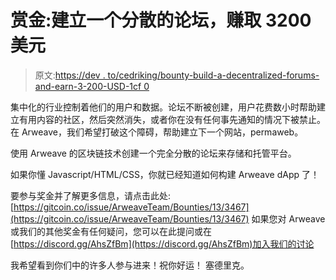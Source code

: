 # 赏金:建立一个分散的论坛，赚取 3200 美元

> 原文:[https://dev . to/cedriking/bounty-build-a-decentralized-forums-and-earn-3-200-USD-1cf 0](https://dev.to/cedriking/bounty-build-a-decentralized-forums-and-earn-3-200-usd-1cf0)

集中化的行业控制着他们的用户和数据。论坛不断被创建，用户花费数小时帮助建立有用内容的社区，然后突然消失，或者你在没有任何事先通知的情况下被禁止。在 Arweave，我们希望打破这个障碍，帮助建立下一个网站，permaweb。

使用 Arweave 的区块链技术创建一个完全分散的论坛来存储和托管平台。

如果你懂 Javascript/HTML/CSS，你就已经知道如何构建 Arweave dApp 了！

要参与奖金并了解更多信息，请点击此处:[https://gitcoin.co/issue/ArweaveTeam/Bounties/13/3467](https://gitcoin.co/issue/ArweaveTeam/Bounties/13/3467)
如果您对 Arweave 或我们的其他奖金有任何疑问，您可以在此提问或在[https://discord.gg/AhsZfBm](https://discord.gg/AhsZfBm)加入我们的讨论

我希望看到你们中的许多人参与进来！祝你好运！
塞德里克。